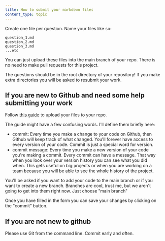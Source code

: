 ```yaml
---
title: How to submit your markdown files
content_type: topic
---
```


Create one file per question. Name your files like so:

```
question_1.md
question_2.md
question_3.md
...etc
```

You can just upload these files into the main branch of your repo. There is no need to make pull requests for this project.

The questions should be in the root directory of your repository! If you make extra directories you will be asked to resubmit your work. 

## If you are new to Github and need some help submitting your work

Follow [this  guide](https://docs.github.com/en/repositories/working-with-files/managing-files/adding-a-file-to-a-repository) to upload your files to your repo.

The guide might have a few confusing words. I'll define them briefly here:

- commit: Every time you make a change to your code on Github, then Github will keep track of what changed. You'll forever have access to every version of your code. Commit is just a special word for version. 
- commit message: Every time you make a new version of your code you're making a commit. Every commit can have a message. That way when you look over your version history you can see what you did when. This gets useful on big projects or when you are working on a team because you will be able to see the whole history of the project.

You'll be asked if you want to add your code to the main branch or if you want to create a new branch. Branches are cool, trust me, but we aren't going to get into them right now.  Just choose "main branch" 

Once you have filled in the form you can save your changes by clicking on the "commit" button.

## If you are not new to github

Please use Git from the command line. Commit early and often. 